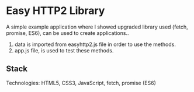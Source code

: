 # Easy HTTP2 Library

A simple example application where I showed upgraded library used (fetch, promise, ES6), can be used to create applications..

1) data is imported from easyhttp2.js file in order to use the methods.
 2) app.js file, is used to test these methods.

## Stack

Technologies: HTML5, CSS3, JavaScript, fetch, promise (ES6)